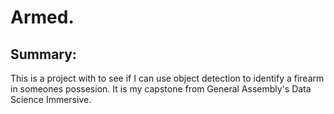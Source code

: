 # Armed.

## Summary:
This is a project with to see if I can use object detection to identify a firearm in someones possesion.
It is my capstone from General Assembly's Data Science Immersive.




